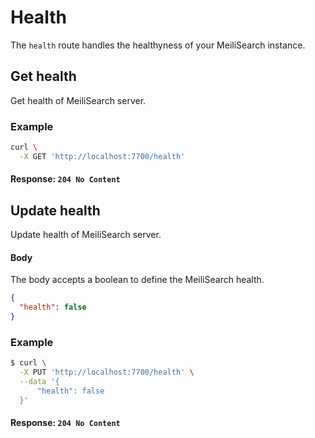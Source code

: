# Health

The `health` route handles the healthyness of your MeiliSearch instance.

## Get health

<RouteHighlighter method="GET" route="/health"/>

Get health of MeiliSearch server.

### Example

```bash
curl \
  -X GET 'http://localhost:7700/health'
```

#### Response: `204 No Content`

## Update health

<RouteHighlighter method="PUT" route="/health"/>

Update health of MeiliSearch server.

#### Body

The body accepts a boolean to define the MeiliSearch health.

```json
{
  "health": false
}
```

### Example

```bash
$ curl \
  -X PUT 'http://localhost:7700/health' \
  --data '{
      "health": false
  }'
```

#### Response: `204 No Content`

